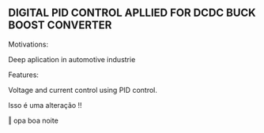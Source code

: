 ## DIGITAL PID CONTROL APLLIED FOR DCDC BUCK BOOST CONVERTER

Motivations:

Deep aplication in automotive industrie

Features: 

Voltage and current control using PID control. 

Isso é uma alteração !!

‖ opa boa noite
